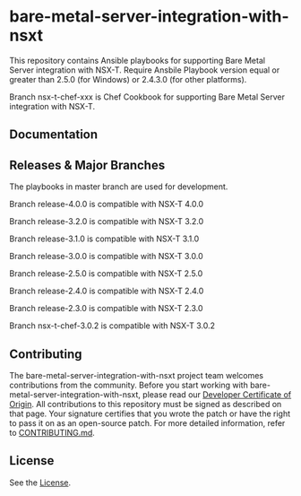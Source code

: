 

# bare-metal-server-integration-with-nsxt
This repository contains Ansible playbooks for supporting Bare Metal Server integration with NSX-T.
Require Ansbile Playbook version equal or greater than 2.5.0 (for Windows) or 2.4.3.0 (for other platforms).

Branch nsx-t-chef-xxx is Chef Cookbook for supporting Bare Metal Server integration with NSX-T.

## Documentation

## Releases & Major Branches
The playbooks in master branch are used for development.

Branch release-4.0.0 is compatible with NSX-T 4.0.0

Branch release-3.2.0 is compatible with NSX-T 3.2.0

Branch release-3.1.0 is compatible with NSX-T 3.1.0

Branch release-3.0.0 is compatible with NSX-T 3.0.0

Branch release-2.5.0 is compatible with NSX-T 2.5.0

Branch release-2.4.0 is compatible with NSX-T 2.4.0

Branch release-2.3.0 is compatible with NSX-T 2.3.0

Branch nsx-t-chef-3.0.2 is compatible with NSX-T 3.0.2

## Contributing

The bare-metal-server-integration-with-nsxt project team welcomes contributions from the community. Before you start working with bare-metal-server-integration-with-nsxt, please read our [Developer Certificate of Origin](https://cla.vmware.com/dco). All contributions to this repository must be signed as described on that page. Your signature certifies that you wrote the patch or have the right to pass it on as an open-source patch. For more detailed information, refer to [CONTRIBUTING.md](CONTRIBUTING.md).

## License
See the [License](LICENSE.txt).
